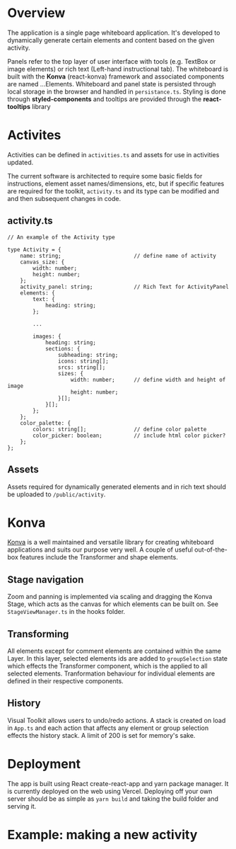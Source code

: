 # Overview

The application is a single page whiteboard application. It's developed to dynamically generate certain elements and content based on the given activity.

Panels refer to the top layer of user interface with tools (e.g. TextBox or image elements) or rich text (Left-hand instructional tab). The whiteboard is built with the **Konva** (react-konva) framework and associated components are named ...Elements. Whiteboard and panel state is persisted through local storage in the browser and handled in `persistance.ts`. Styling is done through **styled-components** and tooltips are provided through the **react-tooltips** library

# Activites

Activities can be defined in `activities.ts` and assets for use in activities updated.

The current software is architected to require some basic fields for instructions, element asset names/dimensions, etc, but if specific features are required for the toolkit, `activity.ts` and its type can be modified and and then subsequent changes in code.

## activity.ts

```
// An example of the Activity type

type Activity = {
    name: string;                       // define name of activity
    canvas_size: {
        width: number;
        height: number;
    };
    activity_panel: string;             // Rich Text for ActivityPanel
    elements: {
        text: {
            heading: string;
        };

        ...

        images: {
            heading: string;
            sections: {
                subheading: string;
                icons: string[];
                srcs: string[];
                sizes: {
                    width: number;      // define width and height of image
                    height: number;
                }[];
            }[];
        };
    };
    color_palette: {
        colors: string[];               // define color palette
        color_picker: boolean;          // include html color picker?
    };
};
```

## Assets

Assets required for dynamically generated elements and in rich text should be uploaded to `/public/activity`.

# Konva

[Konva](www.google.com) is a well maintained and versatile library for creating whiteboard applications and suits our purpose very well. A couple of useful out-of-the-box features include the Transformer and shape elements.

## Stage navigation

Zoom and panning is implemented via scaling and dragging the Konva Stage, which acts as the canvas for which elements can be built on. See `StageViewManager.ts` in the hooks folder.

## Transforming

All elements except for comment elements are contained within the same Layer. In this layer, selected elements ids are added to `groupSelection` state which effects the Transformer component, which is the applied to all selected elements. Tranformation behaviour for individual elements are defined in their respective components.

## History

Visual Toolkit allows users to undo/redo actions. A stack is created on load in `App.ts` and each action that affects any element or group selection effects the history stack. A limit of 200 is set for memory's sake.

# Deployment

The app is built using React create-react-app and yarn package manager. It is currently deployed on the web using Vercel. Deploying off your own server should be as simple as `yarn build` and taking the build folder and serving it.

# Example: making a new activity
